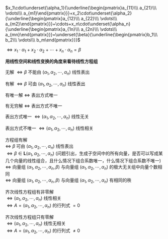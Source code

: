 $x_1\cdot\underset{\alpha_1}{\underline{\begin{pmatrix}a_{11}\\\ a_{21}\\\ \vdots\\\ a_{m1}\end{pmatrix}}}+x_2\cdot\underset{\alpha_2}{\underline{\begin{pmatrix}a_{12}\\\ a_{22}\\\ \vdots\\\ a_{m2}\end{pmatrix}}}+\cdots+x_n\cdot\underset{\alpha_n}{\underline{\begin{pmatrix}a_{1n}\\\ a_{2n}\\\ \vdots\\\ a_{mn}\end{pmatrix}}}=\underset{\beta}{\underline{\begin{pmatrix}b_1\\\ b_2\\\ \vdots\\\ b_m\end{pmatrix}}}$  
  
$\Leftrightarrow x_1\cdot\alpha_1+x_2\cdot\alpha_2+\cdots+x_n\cdot\alpha_n=\beta$  
  
**用线性空间和线性变换的角度来看待线性方程组**  
  
无解 $\Leftrightarrow\beta$ 不能由 $(\alpha_1,\alpha_2,\cdots,\alpha_n)$ 线性表出  
  
有解 $\Leftrightarrow\beta$ 可由 $(\alpha_1,\alpha_2,\cdots,\alpha_n)$ 线性表出  
  
有唯一解 $\Leftrightarrow$ 表出方式唯一  
  
有无穷解 $\Leftrightarrow$ 表出方式不唯一  
  
表出方式唯一 $\Leftrightarrow(\alpha_1,\alpha_2,\cdots,\alpha_n)$ 线性无关  
  
表出方式不唯一 $\Leftrightarrow(\alpha_1,\alpha_2,\cdots,\alpha_n)$ 线性相关  
  
方程组有解  
$\Leftrightarrow$  $\beta$ 可由 $(\alpha_1,\alpha_2,\cdots,\alpha_n)$ 线性表出  
$\Leftrightarrow\beta\in\mathbf{L}(\alpha_1,\alpha_2,\cdots,\alpha_n)$ (问题引出，生成子空间中的所有向量，是否可以写成某几个向量的线性组合，且什么情况下组合系数唯一，什么情况下组合系数不唯一)  
$\Leftrightarrow$ 向量组 $(\alpha_1,\alpha_2,\cdots,\alpha_n,\beta)$ 与向量组 $(\alpha_1,\alpha_2,\cdots,\alpha_n)$ 的极大无关组中向量个数相同  
$\Leftrightarrow$ 向量组 $(\alpha_1,\alpha_2,\cdots,\alpha_n,\beta)$ 与向量组 $(\alpha_1,\alpha_2,\cdots,\alpha_n)$ 有相同的秩  
  
齐次线性方程组有非零解  
$\Leftrightarrow(\alpha_1,\alpha_2,\cdots,\alpha_n)$ 线性相关  
$\Leftrightarrow A=(\alpha_1,\alpha_2,\cdots,\alpha_n)$ 的行列式 $=0$  
  
齐次线性方程组只有零解  
$\Leftrightarrow(\alpha_1,\alpha_2,\cdots,\alpha_n)$ 线性无相关  
$\Leftrightarrow A=(\alpha_1,\alpha_2,\cdots,\alpha_n)$ 的行列式 $\neq0$  
